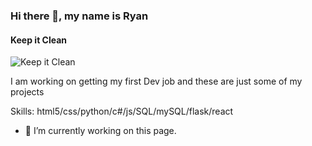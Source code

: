 ### Hi there 👋, my name is Ryan
#### Keep it Clean
![Keep it Clean](https://github.com/ryanpalesano)

I am working on getting my first Dev job and these are just some of my projects 

Skills: html5/css/python/c#/js/SQL/mySQL/flask/react

- 🔭 I’m currently working on this page. 




